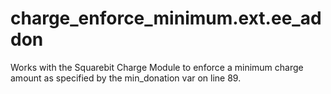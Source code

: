 # charge_enforce_minimum.ext.ee_addon

Works with the Squarebit Charge Module to enforce a minimum charge amount as specified by the min_donation var on line 89.
